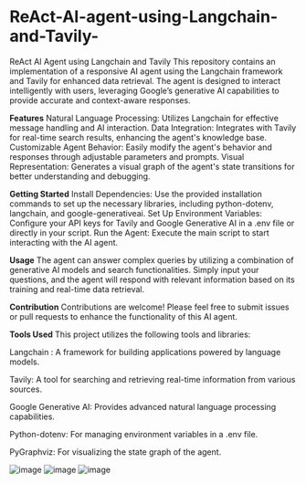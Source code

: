 # ReAct-AI-agent-using-Langchain-and-Tavily-
ReAct AI Agent using Langchain and Tavily
This repository contains an implementation of a responsive AI agent using the Langchain framework and Tavily for enhanced data retrieval. The agent is designed to interact intelligently with users, leveraging Google’s generative AI capabilities to provide accurate and context-aware responses.

**Features**
Natural Language Processing: Utilizes Langchain for effective message handling and AI interaction.
Data Integration: Integrates with Tavily for real-time search results, enhancing the agent's knowledge base.
Customizable Agent Behavior: Easily modify the agent's behavior and responses through adjustable parameters and prompts.
Visual Representation: Generates a visual graph of the agent's state transitions for better understanding and debugging.

**Getting Started**
Install Dependencies: Use the provided installation commands to set up the necessary libraries, including python-dotenv, langchain, and google-generativeai.
Set Up Environment Variables: Configure your API keys for Tavily and Google Generative AI in a .env file or directly in your script.
Run the Agent: Execute the main script to start interacting with the AI agent.

**Usage**
The agent can answer complex queries by utilizing a combination of generative AI models and search functionalities. Simply input your questions, and the agent will respond with relevant information based on its training and real-time data retrieval.

**Contribution**
Contributions are welcome! Please feel free to submit issues or pull requests to enhance the functionality of this AI agent.

**Tools Used**
This project utilizes the following tools and libraries:

Langchain : A framework for building applications powered by language models.

Tavily: A tool for searching and retrieving real-time information from various sources.

Google Generative AI: Provides advanced natural language processing capabilities.

Python-dotenv: For managing environment variables in a .env file.

PyGraphviz: For visualizing the state graph of the agent.

![image](https://github.com/user-attachments/assets/9964ccf9-5aaa-4c51-b6ad-594af5e84b91) ![image](https://github.com/user-attachments/assets/f556c955-a62d-4821-9ee3-e8bafc2ea58d) ![image](https://github.com/user-attachments/assets/574d03fd-c661-4f12-a4ee-e1b1c06f3b9c)


